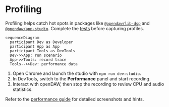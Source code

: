 # Profiling

Profiling helps catch hot spots in packages like
[`@opendaw/lib-dsp`](../package-inventory.md#lib) and
[`@opendaw/app-studio`](../package-inventory.md#app).
Complete the [tests](./tests.md) before capturing profiles.

```mermaid
sequenceDiagram
  participant Dev as Developer
  participant App as App
  participant Tools as DevTools
  Dev->>App: run scenario
  App->>Tools: record trace
  Tools-->>Dev: performance data
```

1. Open Chrome and launch the studio with `npm run dev:studio`.
2. In DevTools, switch to the **Performance** panel and start recording.
3. Interact with openDAW, then stop the recording to review CPU and audio
   statistics.

Refer to the [performance guide](../performance.md) for detailed screenshots and
hints.
